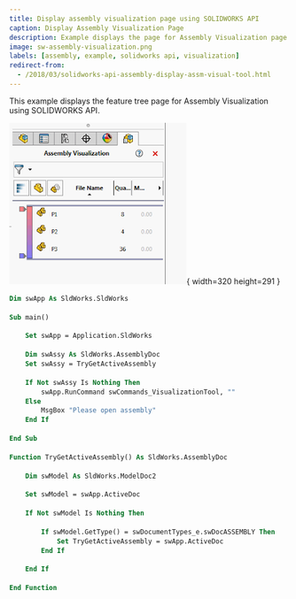 ```yaml
---
title: Display assembly visualization page using SOLIDWORKS API
caption: Display Assembly Visualization Page
description: Example displays the page for Assembly Visualization page
image: sw-assembly-visualization.png
labels: [assembly, example, solidworks api, visualization]
redirect-from:
  - /2018/03/solidworks-api-assembly-display-assm-visual-tool.html
---
```

This example displays the feature tree page for Assembly Visualization using SOLIDWORKS API.

![Assembly Visualization Feature Manager Tab](sw-assembly-visualization.png){ width=320 height=291 }

~~~ vb
Dim swApp As SldWorks.SldWorks

Sub main()

    Set swApp = Application.SldWorks
        
    Dim swAssy As SldWorks.AssemblyDoc
    Set swAssy = TryGetActiveAssembly
    
    If Not swAssy Is Nothing Then
        swApp.RunCommand swCommands_VisualizationTool, ""
    Else
        MsgBox "Please open assembly"
    End If
    
End Sub

Function TryGetActiveAssembly() As SldWorks.AssemblyDoc
    
    Dim swModel As SldWorks.ModelDoc2
    
    Set swModel = swApp.ActiveDoc
    
    If Not swModel Is Nothing Then
        
        If swModel.GetType() = swDocumentTypes_e.swDocASSEMBLY Then
            Set TryGetActiveAssembly = swApp.ActiveDoc
        End If
        
    End If
    
End Function
~~~


